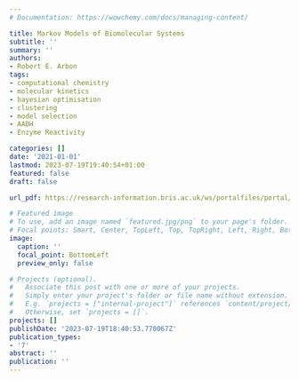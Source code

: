 ```yaml
---
# Documentation: https://wowchemy.com/docs/managing-content/

title: Markov Models of Biomolecular Systems
subtitle: ''
summary: ''
authors:
- Robert E. Arbon
tags: 
- computational chemistry
- molecular kinetics
- bayesian optimisation
- clustering
- model selection
- AADH
- Enzyme Reactivity

categories: []
date: '2021-01-01'
lastmod: 2023-07-19T19:40:54+01:00
featured: false
draft: false

url_pdf: https://research-information.bris.ac.uk/ws/portalfiles/portal/295741249/memoirthesis.pdf

# Featured image
# To use, add an image named `featured.jpg/png` to your page's folder.
# Focal points: Smart, Center, TopLeft, Top, TopRight, Left, Right, BottomLeft, Bottom, BottomRight.
image:
  caption: ''
  focal_point: BottomLeft
  preview_only: false

# Projects (optional).
#   Associate this post with one or more of your projects.
#   Simply enter your project's folder or file name without extension.
#   E.g. `projects = ["internal-project"]` references `content/project/deep-learning/index.md`.
#   Otherwise, set `projects = []`.
projects: []
publishDate: '2023-07-19T18:40:53.770067Z'
publication_types:
- '7'
abstract: ''
publication: ''
---
```

